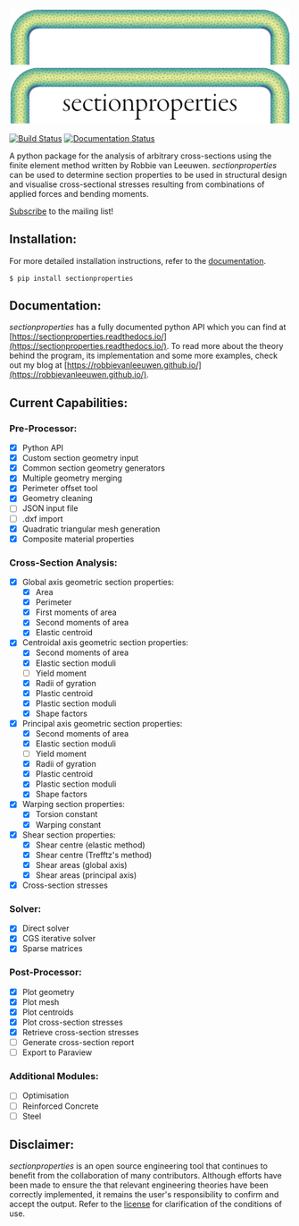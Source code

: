 ![Logo Dark](docs/source/images/logo_dark.png#gh-dark-mode-only)
![Logo Light](docs/source/images/logo.png#gh-light-mode-only)

[![Build Status](https://travis-ci.com/robbievanleeuwen/section-properties.svg?branch=master)](https://travis-ci.com/robbievanleeuwen/section-properties) [![Documentation Status](https://readthedocs.org/projects/sectionproperties/badge/?version=latest)](https://sectionproperties.readthedocs.io/en/latest/?badge=latest)

A python package for the analysis of arbitrary cross-sections using the finite element method written by Robbie van Leeuwen. *sectionproperties* can be used to determine section properties to be used in structural design and visualise cross-sectional stresses resulting from combinations of applied forces and bending moments.

[Subscribe](http://eepurl.com/dMMUeg) to the mailing list!

## Installation:

For more detailed installation instructions, refer to the [documentation](https://sectionproperties.readthedocs.io/).

```
$ pip install sectionproperties
```

## Documentation:

*sectionproperties* has a fully documented python API which you can find at [https://sectionproperties.readthedocs.io/](https://sectionproperties.readthedocs.io/). To read more about the theory behind the program, its implementation and some more examples, check out my blog at [https://robbievanleeuwen.github.io/](https://robbievanleeuwen.github.io/).

## Current Capabilities:

### Pre-Processor:
- [x] Python API
- [x] Custom section geometry input
- [x] Common section geometry generators
- [x] Multiple geometry merging
- [x] Perimeter offset tool
- [x] Geometry cleaning
- [ ] JSON input file
- [ ] .dxf import
- [x] Quadratic triangular mesh generation
- [x] Composite material properties

### Cross-Section Analysis:
- [x] Global axis geometric section properties:
  - [x] Area
  - [x] Perimeter
  - [x] First moments of area
  - [x] Second moments of area
  - [x] Elastic centroid
- [x] Centroidal axis geometric section properties:
  - [x] Second moments of area
  - [x] Elastic section moduli
  - [ ] Yield moment
  - [x] Radii of gyration
  - [x] Plastic centroid
  - [x] Plastic section moduli
  - [x] Shape factors
- [x] Principal axis geometric section properties:
  - [x] Second moments of area
  - [x] Elastic section moduli
  - [ ] Yield moment
  - [x] Radii of gyration
  - [x] Plastic centroid
  - [x] Plastic section moduli
  - [x] Shape factors
- [x] Warping section properties:
  - [x] Torsion constant
  - [x] Warping constant
- [x] Shear section properties:
  - [x] Shear centre (elastic method)
  - [x] Shear centre (Trefftz's method)
  - [x] Shear areas (global axis)
  - [x] Shear areas (principal axis)
- [x] Cross-section stresses

### Solver:
- [x] Direct solver
- [x] CGS iterative solver
- [x] Sparse matrices

### Post-Processor:
- [x] Plot geometry
- [x] Plot mesh
- [x] Plot centroids
- [x] Plot cross-section stresses
- [x] Retrieve cross-section stresses
- [ ] Generate cross-section report
- [ ] Export to Paraview

### Additional Modules:
- [ ] Optimisation
- [ ] Reinforced Concrete
- [ ] Steel

## Disclaimer:

*sectionproperties* is an open source engineering tool that continues to benefit from the collaboration of many contributors. Although efforts have been made to ensure the that relevant engineering theories have been correctly implemented, it remains the user's responsibility to confirm and accept the output. Refer to the [license](LICENSE) for clarification of the conditions of use.
